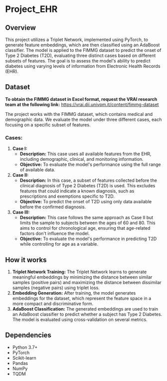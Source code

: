 # Project_EHR
## Overview
This project utilizes a Triplet Network, implemented using PyTorch, to generate feature embeddings, which are then classified using an AdaBoost classifier. The model is applied to the FIMMG dataset to predict the onset of Type 2 Diabetes (T2D), evaluating three distinct cases based on different subsets of features. The goal is to assess the model's ability to predict diabetes using varying levels of information from Electronic Health Records (EHR).

## Dataset
**To obtain the FIMMG dataset in Excel format, request the VRAI research team at the following link:** https://vrai.dii.univpm.it/content/fimmg-dataset

The project works with the FIMMG dataset, which contains medical and demographic data. We evaluate the model under three different cases, each focusing on a specific subset of features.

### Cases:
1. **Case I:**
   - **Description:** This case uses all available features from the EHR, including demographic, clinical, and monitoring information.
   - **Objective:** To evaluate the model's performance using the full range of available data.
2. **Case II:**
   - **Description:** In this case, a subset of features collected before the clinical diagnosis of Type 2 Diabetes (T2D) is used. This excludes features that could indicate a known diagnosis, such as prescriptions and exemptions specific to T2D.
   - **Objective:** To predict the onset of T2D using only data available before the confirmed diagnosis.
3. **Case III:**
   - **Description:** This case follows the same approach as Case II but limits the sample to subjects between the ages of 60 and 80. This aims to control for chronological age, ensuring that age-related factors don't influence the model.
   - **Objective:** To evaluate the model's performance in predicting T2D while controlling for age as a variable.
  
## How it works
1. **Triplet Network Training:** The Triplet Network learns to generate meaningful embeddings by minimizing the distance between similar samples (positive pairs) and maximizing the distance between dissimilar samples (negative pairs) using triplet loss.
2. **Embedding Generation:** After training, the model generates embeddings for the dataset, which represent the feature space in a more compact and discriminative form.
3. **AdaBoost Classification:** The generated embeddings are used to train an AdaBoost classifier to predict whether a subject has Type 2 Diabetes. The model is evaluated using cross-validation on several metrics.

## Dependencies
- Python 3.7+
- PyTorch
- Scikit-learn
- Pandas
- NumPy
- TQDM
